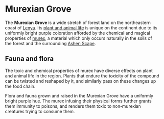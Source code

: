 # Murexian Grove

The **Murexian Grove** is a wide stretch of forest land on the northeastern coast of [Lenya](../). Its [plant and animal life](../../../../bestiary/murexian-creature) is unique on the continent due to its uniformly bright purple coloration afforded by the chemical and magical properties of [murex](../../../../artifacts/murex), a material which only occurs naturally in the soils of the forest and the surrounding [Ashen Scape](../ashen-scape).

## Fauna and flora

The toxic and chemical properties of murex have diverse effects on plant and animal life in the region. Plants that endure the toxicity of the compound can be twisted and reshaped by it, and similarly pass on these changes up the food chain.

Flora and fauna grown and raised in the Murexian Grove have a uniformly bright purple hue. The murex infusing their physical forms further grants them immunity to poisons, and renders them toxic to non-murexian creatures trying to consume them.

